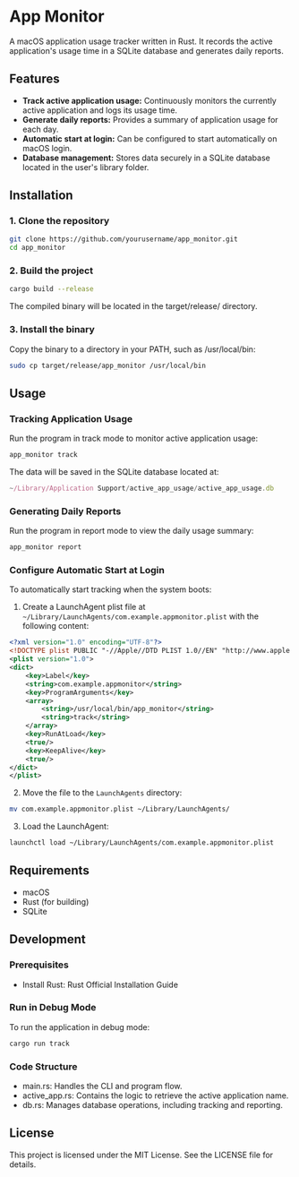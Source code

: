 # App Monitor

A macOS application usage tracker written in Rust. It records the active application's usage time in a SQLite database and generates daily reports.

## Features

- **Track active application usage:** Continuously monitors the currently active application and logs its usage time.
- **Generate daily reports:** Provides a summary of application usage for each day.
- **Automatic start at login:** Can be configured to start automatically on macOS login.
- **Database management:** Stores data securely in a SQLite database located in the user's library folder.

## Installation

### 1. Clone the repository

```bash
git clone https://github.com/yourusername/app_monitor.git
cd app_monitor
```

### 2. Build the project
```bash
cargo build --release
```
The compiled binary will be located in the target/release/ directory.

### 3. Install the binary
Copy the binary to a directory in your PATH, such as /usr/local/bin:

```bash
sudo cp target/release/app_monitor /usr/local/bin
```

## Usage
### Tracking Application Usage
Run the program in track mode to monitor active application usage:

```bash
app_monitor track
```
The data will be saved in the SQLite database located at:

```javascript
~/Library/Application Support/active_app_usage/active_app_usage.db
```

### Generating Daily Reports
Run the program in report mode to view the daily usage summary:

```bash
app_monitor report
```

### Configure Automatic Start at Login
To automatically start tracking when the system boots:

1. Create a LaunchAgent plist file at `~/Library/LaunchAgents/com.example.appmonitor.plist` with the following content:

```xml
<?xml version="1.0" encoding="UTF-8"?>
<!DOCTYPE plist PUBLIC "-//Apple//DTD PLIST 1.0//EN" "http://www.apple.com/DTDs/PropertyList-1.0.dtd">
<plist version="1.0">
<dict>
    <key>Label</key>
    <string>com.example.appmonitor</string>
    <key>ProgramArguments</key>
    <array>
        <string>/usr/local/bin/app_monitor</string>
        <string>track</string>
    </array>
    <key>RunAtLoad</key>
    <true/>
    <key>KeepAlive</key>
    <true/>
</dict>
</plist>
```

2. Move the file to the `LaunchAgents` directory:

```bash
mv com.example.appmonitor.plist ~/Library/LaunchAgents/
```
3. Load the LaunchAgent:

```bash
launchctl load ~/Library/LaunchAgents/com.example.appmonitor.plist
```

## Requirements
- macOS
- Rust (for building)
- SQLite


## Development
### Prerequisites

- Install Rust: Rust Official Installation Guide

### Run in Debug Mode
To run the application in debug mode:

```bash
cargo run track
```

### Code Structure
- main.rs: Handles the CLI and program flow.
- active_app.rs: Contains the logic to retrieve the active application name.
- db.rs: Manages database operations, including tracking and reporting.

## License
This project is licensed under the MIT License. See the LICENSE file for details.

